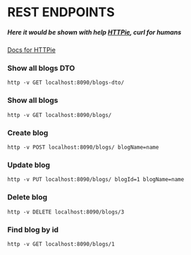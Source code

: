 # REST ENDPOINTS
##### Here it would be shown with help [HTTPie](https://httpie.io/), curl for humans
[Docs for HTTPie](https://httpie.io/docs)

### Show all blogs DTO
```shell
http -v GET localhost:8090/blogs-dto/
```

### Show all blogs
```shell
http -v GET localhost:8090/blogs/
```

### Create blog
```shell
http -v POST localhost:8090/blogs/ blogName=name
```

### Update blog
```shell
http -v PUT localhost:8090/blogs/ blogId=1 blogName=name
```

### Delete blog
```shell
http -v DELETE localhost:8090/blogs/3
```

### Find blog by id
```shell
http -v GET localhost:8090/blogs/1
```